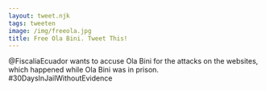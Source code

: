 ```yaml
---
layout: tweet.njk
tags: tweeten
image: /img/freeola.jpg
title: Free Ola Bini. Tweet This!
---
```

@FiscaliaEcuador wants to accuse Ola Bini for the attacks on the websites, which happened while Ola Bini was in prison. #30DaysInJailWithoutEvidence
